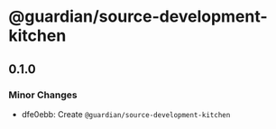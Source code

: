 # @guardian/source-development-kitchen

## 0.1.0

### Minor Changes

- dfe0ebb: Create `@guardian/source-development-kitchen`
